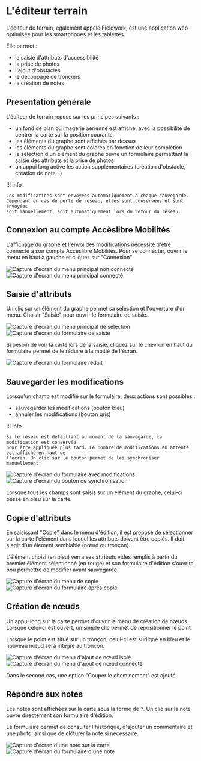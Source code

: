 # L'éditeur terrain

L'éditeur de terrain, également appelé Fieldwork, est une application web optimisée
pour les smartphones et les tablettes.

Elle permet :

- la saisie d'attributs d'accessibilité
- la prise de photos
- l'ajout d'obstacles
- le découpage de tronçons
- la création de notes


## Présentation générale

L'éditeur de terrain repose sur les principes suivants :

- un fond de plan ou imagerie aérienne est affiché, avec la possibilité de
  centrer la carte sur la position courante.
- les éléments du graphe sont affichés par dessus
- les éléments du graphe sont colorés en fonction de leur complétion
- la sélection d'un élément du graphe ouvre un formulaire permettant la
  saisie des attributs et la prise de photos
- un appui long active les action supplémentaires (création d'obstacle,
  création de note...)


!!! info
    
    Les modifications sont envoyées automatiquement à chaque sauvegarde.
    Cependant en cas de perte de réseau, elles sont conservées et sont envoyées
    soit manuellement, soit automatiquement lors du retour du réseau.


## Connexion au compte Accèslibre Mobilités

L'affichage du graphe et l'envoi des modifications nécessite d'être connecté à son
compte Accèslibre Mobilités. Pour se connecter, ouvrir le menu en haut à gauche et
cliquez sur "Connexion"

![Capture d'écran du menu principal non connecté](../../img/fieldwork_logged_out.png)
![Capture d'écran du menu principal connecté](../../img/fieldwork_logged_in.png)


## Saisie d'attributs

Un clic sur un élément du graphe permet sa sélection et l'ouverture d'un menu. Choisir "Saisie"
pour ouvrir le formulaire de saisie.

![Capture d'écran du menu principal de sélection](../../img/fieldwork_select_menu.png)
![Capture d'écran du formulaire de saisie](../../img/fieldwork_attrs_form_expanded.png)

Si besoin de voir la carte lors de la saisie, cliquez sur le chevron en haut du formulaire
permet de le réduire à la moitié de l'écran.

![Capture d'écran du formulaire réduit](../../img/fieldwork_attrs_form_collapsed.png)


## Sauvegarder les modifications

Lorsqu'un champ est modifié sur le formulaire, deux actions sont possibles :

- sauvegarder les modifications (bouton bleu)
- annuler les modifications (bouton gris)

!!! info

    Si le réseau est défaillant au moment de la sauvegarde, la modification est conservée
    pour être appliquée plus tard. Le nombre de modifications en attente est affiché en haut de
    l'écran. Un clic sur le bouton permet de les synchroniser manuellement.

![Capture d'écran du formulaire avec modifications](../../img/fieldwork_attrs_form_save.png)
![Capture d'écran du bouton de synchronisation](../../img/fieldwork_synchronize_pending.png)

Lorsque tous les champs sont saisis sur un élément du graphe, celui-ci passe en bleu
sur la carte.


## Copie d'attributs

En saisissant "Copie" dans le menu d'édition, il est proposé de sélectionner sur la carte
l'élément dans lequel les attributs doivent être copiés. Il doit s'agit d'un élément semblable
(nœud ou tronçon).

L'élément choisi (en bleu) verra ses attributs vides remplis à partir du premier
élément sélectionné (en rouge) et son formulaire d'édition s'ouvrira pou permettre
de modifier avant sauvegarde.

![Capture d'écran du menu de copie](../../img/fieldwork_copy_menu.png)
![Capture d'écran du formulaire après copie](../../img/fieldwork_copy_form.png)


## Création de nœuds

Un appui long sur la carte permet d'ouvrir le menu de création de nœuds. Lorsque celui-ci
est ouvert, un simple clic permet de repositionner le point.

Lorsque le point est situé sur un tronçon, celui-ci est surligné en bleu et le nouveau
nœud sera intégré au tronçon.

![Capture d'écran du menu d'ajout de nœud isolé](../../img/fieldwork_create_point_menu.png)
![Capture d'écran du menu d'ajout de nœud connecté](../../img/fieldwork_create_vertex_menu.png)

Dans le second cas, une option "Couper le cheminement" est ajouté.


## Répondre aux notes

Les notes sont affichées sur la carte sous la forme de `?`. Un clic sur la note ouvre directement
son formulaire d'édition.

Le formulaire permet de consulter l'historique, d'ajouter un commentaire et une photo,
ainsi que de clôturer la note si nécessaire.

![Capture d'écran d'une note sur la carte](../../img/fieldwork_map_note.png)
![Capture d'écran du formulaire d'une note](../../img/fieldwork_note_form.png)

